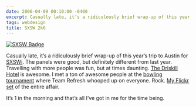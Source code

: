 ```yaml
---
date: 2006-04-09 00:10:00 -0400
excerpt: Casually late, it’s a ridiculously brief wrap-up of this year’s trip to Austin for SXSWi.
tags: webdesign
title: SXSW 2k6
---
```


[![SXSW Badge](http://static.flickr.com/47/110745097_c49a9e6b8c_m.jpg)](http://flickr.com/photos/jgarber/110745097/)

Casually late, it’s a ridiculously brief wrap-up of this year’s trip to Austin for [SXSWi](http://2006.sxsw.com/interactive/). The panels were good, but definitely different from last year. Travelling with more people was fun, but at times daunting. [The Driskill Hotel](http://www.driskillhotel.com/) is awesome. I met a ton of awesome people at the [bowling tournament](http://bowling.avalonstar.com/) where Team Refresh whooped up on everyone. Rock. [My Flickr set](http://flickr.com/photos/jgarber/sets/72057594079478628/) of the entire affair.

It’s 1 in the morning and that’s all I’ve got in me for the time being.